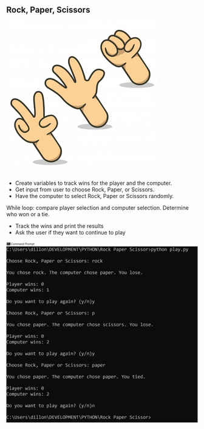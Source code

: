 ## Rock, Paper, Scissors
![alt_text](https://github.com/bacdillon/Python/blob/master/Rock%20Paper%20Scissors/Rock-paper-scissors.jpg)

* Create variables to track wins for the player and the computer.
* Get input from user to choose Rock, Paper, or Scissors.
* Have the computer to select Rock, Paper or Scissors randomly.

While loop: compare player selection and computer selection. Determine who won or a tie.
* Track the wins and print the results
* Ask the user if they want to continue to play

![alt_text](https://github.com/bacdillon/Python/blob/master/Rock%20Paper%20Scissors/Output.JPG)

